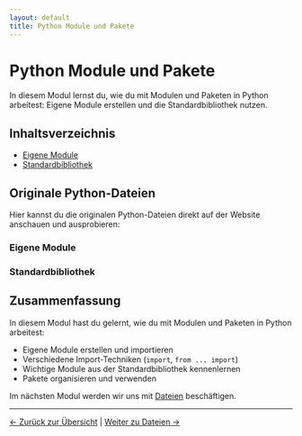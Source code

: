```yaml
---
layout: default
title: Python Module und Pakete
---
```


# Python Module und Pakete

In diesem Modul lernst du, wie du mit Modulen und Paketen in Python arbeitest:
Eigene Module erstellen und die Standardbibliothek nutzen.

## Inhaltsverzeichnis

- [Eigene Module](#eigene-module)
- [Standardbibliothek](#standardbibliothek)

## Originale Python-Dateien

Hier kannst du die originalen Python-Dateien direkt auf der Website anschauen und ausprobieren:

### Eigene Module

<div class="code-loader" data-file="anleitungen/06_module_und_pakete/01_eigene_module.py"></div>

### Standardbibliothek

<div class="code-loader" data-file="anleitungen/06_module_und_pakete/02_standard_bibliothek.py"></div>

## Zusammenfassung

In diesem Modul hast du gelernt, wie du mit Modulen und Paketen in Python arbeitest:

- Eigene Module erstellen und importieren
- Verschiedene Import-Techniken (`import`, `from ... import`)
- Wichtige Module aus der Standardbibliothek kennenlernen
- Pakete organisieren und verwenden

Im nächsten Modul werden wir uns mit [Dateien](../dateien/index.md) beschäftigen.

---

[← Zurück zur Übersicht](../index.md) | [Weiter zu Dateien →](../dateien/index.md)